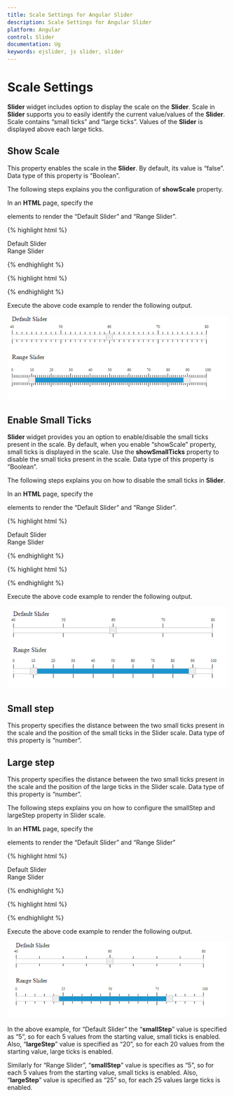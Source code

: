 ```yaml
---
title: Scale Settings for Angular Slider
description: Scale Settings for Angular Slider
platform: Angular
control: Slider
documentation: Ug
keywords: ejslider, js slider, slider
---
```


# Scale Settings

**Slider** widget includes option to display the scale on the **Slider**. Scale in **Slider** supports you to easily identify the current value/values of the **Slider**. Scale contains “small ticks” and “large ticks”. Values of the **Slider** is displayed above each large ticks.

## Show Scale

This property enables the scale in the **Slider**. By default, its value is “false”. Data type of this property is “Boolean”.

The following steps explains you the configuration of **showScale** property.

In an **HTML** page, specify the **<div>** elements to render the “Default Slider” and “Range Slider”.

{% highlight html %}

<div>Default Slider</div>
<ej-slider id='defaultSlider' [type]='default' [value]='value' [max]='maxvalue' [min]='minvalue' [ticks]='ticks'></ej-slider>

<div>Range Slider</div>
<ej-slider id='rangeSlider' [type]='range' [value]='value' [ticks]='ticks'></ej-slider>

{% endhighlight %}

{% highlight html %}

 <script>

import { Component } from '@angular/core';
import { SliderModule } from '@syncfusion/ej2-ng-inputs';

@Component({
    selector: 'control-content',
    templateUrl: 'app/components/slider/slider.component.html'',
})
export class DefaultSliderComponent {
    public value: number = '60';
    public range: string ='range';
    public maxValue : string ='80';
    public minValue : string ='40';
    public ticks: Object = {
        placement: 'both',
        largeStep: 15,
        smallStep: 5,
    };
}
</script>

{% endhighlight %}

Execute the above code example to render the following output.

![](Scale-Settings_images/Scale-Settings_img1.png) 

## Enable Small Ticks

**Slider** widget provides you an option to enable/disable the small ticks present in the scale. By default, when you enable “showScale” property, small ticks is displayed in the scale. Use the **showSmallTicks** property to disable the small ticks present in the scale. Data type of this property is “Boolean”.

The following steps explains you on how to disable the small ticks in **Slider**.

In an **HTML** page, specify the **<div>** elements to render the “Default Slider” and “Range Slider”.

{% highlight html %}


<div>Default Slider</div>
<ej-slider id='defaultSlider' [type]='default' [value]='value' [max]='maxvalue' [min]='minvalue' [ticks]='ticks'></ej-slider>

<div>Range Slider</div>
<ej-slider id='rangeSlider' [type]='range' [value]='value' [ticks]='ticks'></ej-slider>

{% endhighlight %}

{% highlight html %}

 <script>

import { Component } from '@angular/core';
import { SliderModule } from '@syncfusion/ej2-ng-inputs';

@Component({
    selector: 'control-content',
    templateUrl: 'app/components/slider/slider.component.html'',
})
export class DefaultSliderComponent {
    public value: number = '60';
    public range: string ='range';
    public maxValue : string ='80';
    public minValue : string ='40';
    public ticks: Object = {
        placement: 'both',
        largeStep: 15,
        smallStep: 5,
        showSmallTicks: true
    };
}
</script>

{% endhighlight %}

Execute the above code example to render the following output.


![](Scale-Settings_images/Scale-Settings_img2.png) 

## Small step

This property specifies the distance between the two small ticks present in the scale and the position of the small ticks in the Slider scale. Data type of this property is “number”.

## Large step

This property specifies the distance between the two small ticks present in the scale and the position of the large ticks in the Slider scale. Data type of this property is “number”.

The following steps explains you on how to configure the smallStep and largeStep property in Slider scale.

In an **HTML** page, specify the **<div>** elements to render the “Default Slider” and “Range Slider”

{% highlight html %}

<div>Default Slider</div>
<ej-slider id='defaultSlider' [type]='default' [value]='value' [max]='maxvalue' [min]='minvalue' [ticks]='ticks'></ej-slider>

<div>Range Slider</div>
<ej-slider id='rangeSlider' [type]='range' [value]='value' [ticks]='ticks'></ej-slider>

{% endhighlight %}

{% highlight html %}

 <script>

import { Component } from '@angular/core';
import { SliderModule } from '@syncfusion/ej2-ng-inputs';

@Component({
    selector: 'control-content',
    templateUrl: 'app/components/slider/slider.component.html'',
})
export class DefaultSliderComponent {
    public value: number = '60';
    public range: string ='range';
    public maxValue : string ='80';
    public minValue : string ='40';
    public ticks: Object = {
        placement: 'both',
        largeStep: 15,
        smallStep: 5,
        showSmallTicks: true
    };
}
</script>

{% endhighlight %}

Execute the above code example to render the following output.


![](Scale-Settings_images/Scale-Settings_img3.png) 

In the above example, for “Default Slider” the “**smallStep**” value is specified as “5”, so for each 5 values from the starting value, small ticks is enabled. Also, “**largeStep**” value is specified as “20”, so for each 20 values from the starting value, large ticks is enabled.

Similarly for “Range Slider”, “**smallStep**” value is specifies as “5”, so for each 5 values from the starting value, small ticks is enabled. Also, “**largeStep**” value is specified as “25” so, for each 25 values large ticks is enabled.

